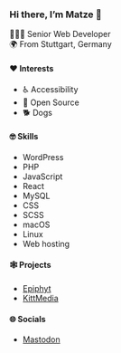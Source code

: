 ### Hi there, I’m Matze 👋

👨🏻‍💻 Senior Web Developer<br>
🌍 From Stuttgart, Germany<br>

#### ❤️ Interests
* ♿ Accessibility
* 🤗 Open Source
* 🐕 Dogs

#### 🤓 Skills
* WordPress
* PHP
* JavaScript
* React
* MySQL
* CSS
* SCSS
* macOS
* Linux
* Web hosting

#### 🕸️ Projects
* [Epiphyt](https://epiph.yt/en/)
* [KittMedia](https://kittmedia.com/en/)

#### 🌐 Socials
* [Mastodon](https://dewp.space/@Matze)
